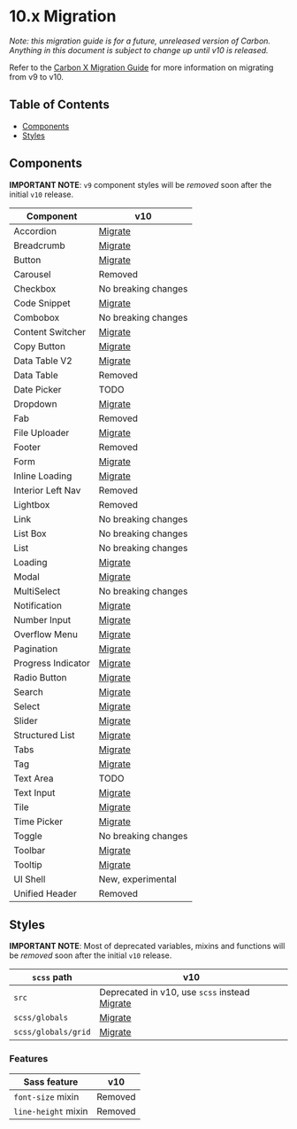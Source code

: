 # 10.x Migration

_Note: this migration guide is for a future, unreleased version of Carbon.
Anything in this document is subject to change up until v10 is released._

Refer to the [Carbon X Migration Guide](https://carbondesignsystem.com/updates/migration/overview) for more information on migrating from v9 to v10.

<!-- prettier-ignore-start -->
<!-- START doctoc generated TOC please keep comment here to allow auto update -->
<!-- DON'T EDIT THIS SECTION, INSTEAD RE-RUN doctoc TO UPDATE -->
## Table of Contents

- [Components](#components)
- [Styles](#styles)

<!-- END doctoc generated TOC please keep comment here to allow auto update -->
<!-- prettier-ignore-end -->

## Components

**IMPORTANT NOTE**: `v9` component styles will be _removed_ soon after the initial `v10` release.

| Component          | v10                                                                   |
| ------------------ | --------------------------------------------------------------------- |
| Accordion          | [Migrate](../../src/components/accordion/migrate-to-10.x.md)          |
| Breadcrumb         | [Migrate](../../src/components/breadcrumb/migrate-to-10.x.md)         |
| Button             | [Migrate](../../src/components/button/migrate-to-10.x.md)             |
| Carousel           | Removed                                                               |
| Checkbox           | No breaking changes                                                   |
| Code Snippet       | [Migrate](../../src/components/code-snippet/migrate-to-10.x.md)       |
| Combobox           | No breaking changes                                                   |
| Content Switcher   | [Migrate](../../src/components/content-switcher/migrate-to-10.x.md)   |
| Copy Button        | [Migrate](../../src/components/copy-button/migrate-to-10.x.md)        |
| Data Table V2      | [Migrate](../../src/components/data-table/migrate-to-10.x.md)         |
| Data Table         | Removed                                                               |
| Date Picker        | TODO                                                                  |
| Dropdown           | [Migrate](../../src/components/dropdown/migrate-to-10.x.md)           |
| Fab                | Removed                                                               |
| File Uploader      | [Migrate](../../src/components/file-uploader/migrate-to-10.x.md)      |
| Footer             | Removed                                                               |
| Form               | [Migrate](../../src/components/form/migrate-to-10.x.md)               |
| Inline Loading     | [Migrate](../../src/components/inline-loading/migrate-to-10.x.md)     |
| Interior Left Nav  | Removed                                                               |
| Lightbox           | Removed                                                               |
| Link               | No breaking changes                                                   |
| List Box           | No breaking changes                                                   |
| List               | No breaking changes                                                   |
| Loading            | [Migrate](../../src/components/loading/migrate-to-10.x.md)            |
| Modal              | [Migrate](../../src/components/modal/migrate-to-10.x.md)              |
| MultiSelect        | No breaking changes                                                   |
| Notification       | [Migrate](../../src/components/notification/migrate-to-10.x.md)       |
| Number Input       | [Migrate](../../src/components/number-input/migrate-to-10.x.md)       |
| Overflow Menu      | [Migrate](../../src/components/overflow-menu/migrate-to-10.x.md)      |
| Pagination         | [Migrate](../../src/components/pagination/migrate-to-10.x.md)         |
| Progress Indicator | [Migrate](../../src/components/progress-indicator/migrate-to-10.x.md) |
| Radio Button       | [Migrate](../../src/components/radio-button/migrate-to-10.x.md)       |
| Search             | [Migrate](../../src/components/search/migrate-to-10.x.md)             |
| Select             | [Migrate](../../src/components/select/migrate-to-10.x.md)             |
| Slider             | [Migrate](../../src/components/slider/migrate-to-10.x.md)             |
| Structured List    | [Migrate](../../src/components/structured-list/migrate-to-10.x.md)    |
| Tabs               | [Migrate](../../src/components/tabs/migrate-to-10.x.md)               |
| Tag                | [Migrate](../../src/components/tag/migrate-to-10.x.md)                |
| Text Area          | TODO                                                                  |
| Text Input         | [Migrate](../../src/components/text-input/migrate-to-10.x.md)         |
| Tile               | [Migrate](../../src/components/tile/migrate-to-10.x.md)               |
| Time Picker        | [Migrate](../../src/components/time-picker/migrate-to-10.x.md)        |
| Toggle             | No breaking changes                                                   |
| Toolbar            | [Migrate](../../src/components/toolbar/migrate-to-10.x.md)            |
| Tooltip            | [Migrate](../../src/components/tooltip/migrate-to-10.x.md)            |
| UI Shell           | New, experimental                                                     |
| Unified Header     | Removed                                                               |

## Styles

**IMPORTANT NOTE**: Most of deprecated variables, mixins and functions will be _removed_ soon after the initial `v10` release.

| `scss` path         | v10                                                                           |
| ------------------- | ----------------------------------------------------------------------------- |
| `src`               | Deprecated in v10, use `scss` instead [Migrate](../../src/migrate-to-10.x.md) |
| `scss/globals`      | [Migrate](../../src/globals/scss/migrate-to-10.x.md)                          |
| `scss/globals/grid` | [Migrate](../../src/globals/scss/grid/migrate-to-10.x.md)                     |

### Features

| Sass feature        | v10     |
| ------------------- | ------- |
| `font-size` mixin   | Removed |
| `line-height` mixin | Removed |
